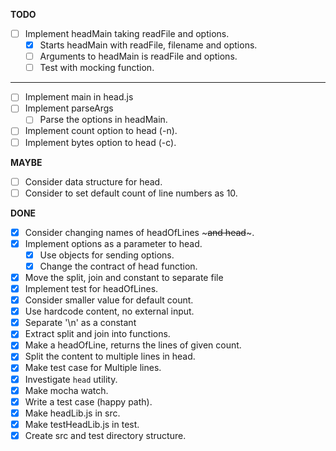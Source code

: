 **TODO**

- [ ] Implement headMain taking readFile and options.
  - [x] Starts headMain with readFile, filename and options.
  - [ ] Arguments to headMain is readFile and options.
  - [ ] Test with mocking function.
***

- [ ] Implement main in head.js
- [ ] Implement parseArgs
  - [ ] Parse the options in headMain.
- [ ] Implement count option to head (-n).
- [ ] Implement bytes option to head (-c).

**MAYBE**

- [ ] Consider data structure for head.
- [ ] Consider to set default count of line numbers as 10.

**DONE**

- [x] Consider changing names of headOfLines ~~~and head~~~.
- [x] Implement options as a parameter to head.
  - [x] Use objects for sending options.
  - [x] Change the contract of head function.
- [x] Move the split, join and constant to separate file
- [x] Implement test for headOfLines.
- [x] Consider smaller value for default count.
- [x] Use hardcode content, no external input.
- [x] Separate '\n' as a constant
- [x] Extract split and join into functions.
- [x] Make a headOfLine, returns the lines of given count.
 - [x] Split the content to multiple lines in head.
- [x] Make test case for Multiple lines.
- [x] Investigate `head` utility.
- [x] Make mocha watch.
- [x] Write a test case (happy path).
- [x] Make headLib.js in src.
- [x] Make testHeadLib.js in test.
- [x] Create src and test directory structure.
